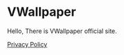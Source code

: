 # VWallpaper

Hello, There is VWallpaper official site.

[Privacy Policy](https://sites.google.com/view/vwallpaperprivacypolicy/%E9%A6%96%E9%A1%B5)